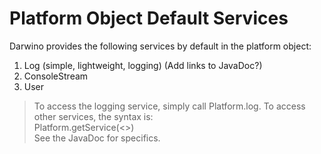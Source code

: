 Platform Object Default Services
================================

Darwino provides the following services by default in the platform object:

1. Log (simple, lightweight, logging)   (Add links to JavaDoc?)
2. ConsoleStream
3. User

>To access the logging service, simply call Platform.log. To access other services, the syntax is:  
> Platform.getService(<<ServiceName>>)  
> See the JavaDoc for specifics.
